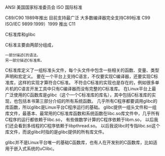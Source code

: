 ANSI   美国国家标准委员会
ISO    国际标准

C89/C90   1989年推出  目前支持最广泛  大多数编译器完全支持C89标准
C99       ISO/IEC 9899:1999）1999 推出
C11

C标准库和glibc

C标准主要由两部分组成，

    一部分描述C的语法，
    另一部分描述C标准库。

C标准库定义了一组标准头文件，每个头文件中包含一些相关的函数、变量、类型声明和宏定义。
要在一个平台上支持C语言，不仅要实现C编译器，还要实现C标准库，这样的实现才算符合C标准。
不符合C标准的实现也是存在的，例如很多单片机的C语言开发工具中只有C编译器而没有完整的C标准库。
在Linux平台上最广泛使用的C函数库是glibc（这个一个C标准库的库名），其中包括C标准库的实现，也包括本书第三部分介绍的所有系统函数。
几乎所有C程序都要调用glibc的库函数，所以glibc是Linux平台C程序运行的基础。
glibc提供一组头文件和一组库文件，最基本、最常用的C标准库函数和系统函数在libc.so库文件中，几乎所有C程序的运行都依赖于libc.so，
有些做数学计算的C程序依赖于libm.so，
以后我们还会看到多线程的C程序依赖于libpthread.so。
以后我说libc时专指libc.so这个库文件，而说glibc时指的是glibc提供的所有库文件。

glibc并不是Linux平台唯一的基础C函数库，也有人在开发别的C函数库，比如适用于嵌入式系统的uClibc。